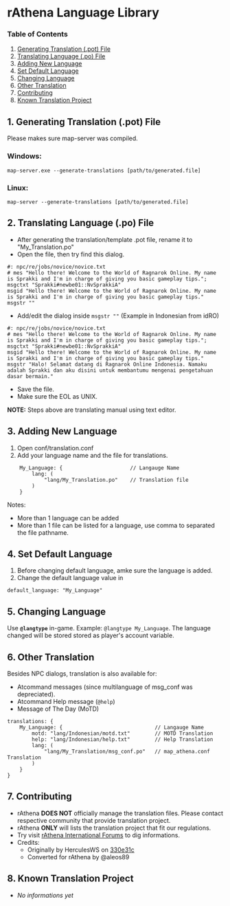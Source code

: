 # rAthena Language Library

### Table of Contents
1. [Generating Translation (.pot) File](#1-generating-translation-pot-file)
2. [Translating Language (.po) File](#2-translating-language-po-file)
3. [Adding New Language](#3-adding-new-language)
4. [Set Default Language](#4-set-default-language)
5. [Changing Language](#5-changing-language)
6. [Other Translation](#6-other-translation)
7. [Contributing](#7-contributing)
8. [Known Translation Project](#8-known-translation-project)

## 1. Generating Translation (.pot) File
Please makes sure map-server was compiled.
### Windows:
````
map-server.exe --generate-translations [path/to/generated.file]
````
### Linux:
````
map-server --generate-translations [path/to/generated.file]
````

## 2. Translating Language (.po) File
* After generating the translation/template .pot file, rename it to "My_Translation.po"
* Open the file, then try find this dialog.
````
#: npc/re/jobs/novice/novice.txt
# mes "Hello there! Welcome to the World of Ragnarok Online. My name is Sprakki and I'm in charge of giving you basic gameplay tips.";
msgctxt "Sprakki#newbe01::NvSprakkiA"
msgid "Hello there! Welcome to the World of Ragnarok Online. My name is Sprakki and I'm in charge of giving you basic gameplay tips."
msgstr ""
````
* Add/edit the dialog inside `msgstr ""` (Example in Indonesian from idRO)
````
#: npc/re/jobs/novice/novice.txt
# mes "Hello there! Welcome to the World of Ragnarok Online. My name is Sprakki and I'm in charge of giving you basic gameplay tips.";
msgctxt "Sprakki#newbe01::NvSprakkiA"
msgid "Hello there! Welcome to the World of Ragnarok Online. My name is Sprakki and I'm in charge of giving you basic gameplay tips."
msgstr "Halo! Selamat datang di Ragnarok Online Indonesia. Namaku adalah Sprakki dan aku disini untuk membantumu mengenai pengetahuan dasar bermain."
````
* Save the file.
* Make sure the EOL as UNIX.

**NOTE:** Steps above are translating manual using text editor.

## 3. Adding New Language
1. Open conf/translation.conf
2. Add your language name and the file for translations.
````
	My_Language: {						// Langauge Name
		lang: (
			"lang/My_Translation.po"	// Translation file
		)
	}
````

Notes:
* More than 1 language can be added
* More than 1 file can be listed for a language, use comma to separated the file pathname.


## 4. Set Default Language
1. Before changing default language, amke sure the language is added.
2. Change the default language value in
````
default_language: "My_Language"
````


## 5. Changing Language
Use **`@langtype`** in-game. Example: `@langtype My_Language`.
The language changed will be stored stored as player's account variable.


## 6. Other Translation
Besides NPC dialogs, translation is also available for:
* Atcommand messages (since multilanguage of msg_conf was depreciated).
* Atcommand Help message (`@help`)
* Message of The Day (MoTD)
````
translations: {
	My_Language: {								// Langauge Name
		motd: "lang/Indonesian/motd.txt"		// MOTD Translation
		help: "lang/Indonesian/help.txt"		// Help Translation
		lang: (
			"lang/My_Translation/msg_conf.po"	// map_athena.conf Translation
		)
	}
}
````

## 7. Contributing
* rAthena **DOES NOT** officially manage the translation files. Please contact respective community that provide translation project.
* rAthena **ONLY** will lists the translation project that fit our regulations.
* Try visit [rAthena International Forums](https://rathena.org/board/forum/6-international-forums/) to dig informations.
* Credits:
  * Originally by HerculesWS on [330e31c](https://github.com/HerculesWS/Hercules/commit/330e31cc71ece055908acb1eb967b4009ebc9c46)
  * Converted for rAthena by @aleos89

## 8. Known Translation Project
* *No informations yet*
